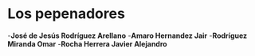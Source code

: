# Los pepenadores 
-**José de Jesús Rodríguez Arellano**
-**Amaro Hernandez Jair**
-**Rodríguez Miranda Omar**
-**Rocha Herrera Javier Alejandro**
